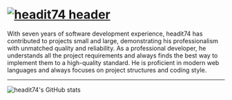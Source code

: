 # [![headit74 header](https://github.com/headit74/headit74/blob/main/image/gh-banner.png?raw=true)](https://github.com/headit74)


With seven years of software development experience, headit74 has contributed to projects small and large, demonstrating his professionalism with unmatched quality and reliability. As a professional developer, he understands all the project requirements and always finds the best way to implement them to a high-quality standard. He is proficient in modern web languages and always focuses on project structures and coding style.

---

![headit74's GitHub stats](https://github-readme-stats.vercel.app/api?username=headit74&show_icons=true)
